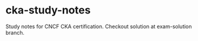 # cka-study-notes
Study notes for CNCF CKA certification. Checkout solution at exam-solution branch.
